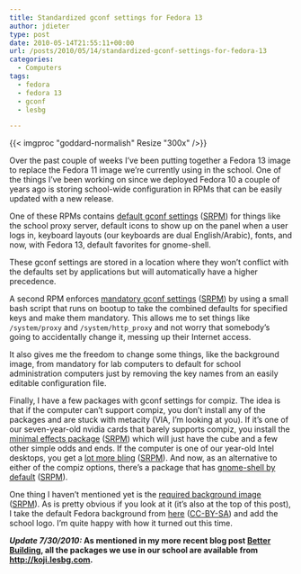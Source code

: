 ```yaml
---
title: Standardized gconf settings for Fedora 13
author: jdieter
type: post
date: 2010-05-14T21:55:11+00:00
url: /posts/2010/05/14/standardized-gconf-settings-for-fedora-13
categories:
  - Computers
tags:
  - fedora
  - fedora 13
  - gconf
  - lesbg

---
```

{{< imgproc "goddard-normalish" Resize "300x" />}}

Over the past couple of weeks I&#8217;ve been putting together a Fedora 13 image to replace the Fedora 11 image we&#8217;re currently using in the school. One of the things I&#8217;ve been working on since we deployed Fedora 10 a couple of years ago is storing school-wide configuration in RPMs that can be easily updated with a new release.

One of these RPMs contains [default gconf settings][2] ([SRPM][3]) for things like the school proxy server, default icons to show up on the panel when a user logs in, keyboard layouts (our keyboards are dual English/Arabic), fonts, and now, with Fedora 13, default favorites for gnome-shell.

These gconf settings are stored in a location where they won&#8217;t conflict with the defaults set by applications but will automatically have a higher precedence.

A second RPM enforces [mandatory gconf settings][4] ([SRPM][5]) by using a small bash script that runs on bootup to take the combined defaults for specified keys and make them mandatory. This allows me to set things like `/system/proxy` and `/system/http_proxy` and not worry that somebody&#8217;s going to accidentally change it, messing up their Internet access.

It also gives me the freedom to change some things, like the background image, from mandatory for lab computers to default for school administration computers just by removing the key names from an easily editable configuration file.

Finally, I have a few packages with gconf settings for compiz. The idea is that if the computer can&#8217;t support compiz, you don&#8217;t install any of the packages and are stuck with metacity (VIA, I&#8217;m looking at you). If it&#8217;s one of our seven-year-old nvidia cards that barely supports compiz, you install the [minimal effects package][6] ([SRPM][7]) which will just have the cube and a few other simple odds and ends. If the computer is one of our year-old Intel desktops, you get a [lot more bling][8] ([SRPM][9]). And now, as an alternative to either of the compiz options, there&#8217;s a package that has [gnome-shell by default][10] ([SRPM][11]).

One thing I haven&#8217;t mentioned yet is the [required background image][12] ([SRPM][13]). As is pretty obvious if you look at it (it&#8217;s also at the top of this post), I take the default Fedora background from [here][14] ([CC-BY-SA][15]) and add the school logo. I&#8217;m quite happy with how it turned out this time.

**_Update 7/30/2010:_ As mentioned in my more recent blog post [Better Building][16], all the packages we use in our school are available from <http://koji.lesbg.com>.**

 [2]: http://www.lesbg.com/jdieter/lesbg-gconf-defaults-1.5-1.fc13.noarch.rpm
 [3]: http://www.lesbg.com/jdieter/lesbg-gconf-defaults-1.5-1.fc13.src.rpm
 [4]: http://www.lesbg.com/jdieter/lesbg-gconf-mandatory-1.1-1.fc13.noarch.rpm
 [5]: http://www.lesbg.com/jdieter/lesbg-gconf-mandatory-1.1-1.fc13.src.rpm
 [6]: http://www.lesbg.com/jdieter/lesbg-gconf-compiz-minimal-1.2-1.fc13.noarch.rpm
 [7]: http://www.lesbg.com/jdieter/lesbg-gconf-compiz-minimal-1.2-1.fc13.src.rpm
 [8]: http://www.lesbg.com/jdieter/lesbg-gconf-compiz-full-1.2-1.fc13.noarch.rpm
 [9]: http://www.lesbg.com/jdieter/lesbg-gconf-compiz-full-1.2-1.fc13.src.rpm
 [10]: http://www.lesbg.com/jdieter/lesbg-gconf-gnomeshell-1.0-1.fc13.noarch.rpm
 [11]: http://www.lesbg.com/jdieter/lesbg-gconf-gnomeshell-1.0-1.fc13.src.rpm
 [12]: http://www.lesbg.com/jdieter/lesbg-background-13.0-1.fc13.noarch.rpm
 [13]: http://www.lesbg.com/jdieter/lesbg-background-13.0-1.fc13.src.rpm
 [14]: http://fedorapeople.org/groups/designteam/Resources/Fedora%20Release%20Themes/F13/Final/goddard_1280x1024.xcf
 [15]: http://creativecommons.org/licenses/by-sa/3.0/
 [16]: /posts/2010/07/22/better-building
